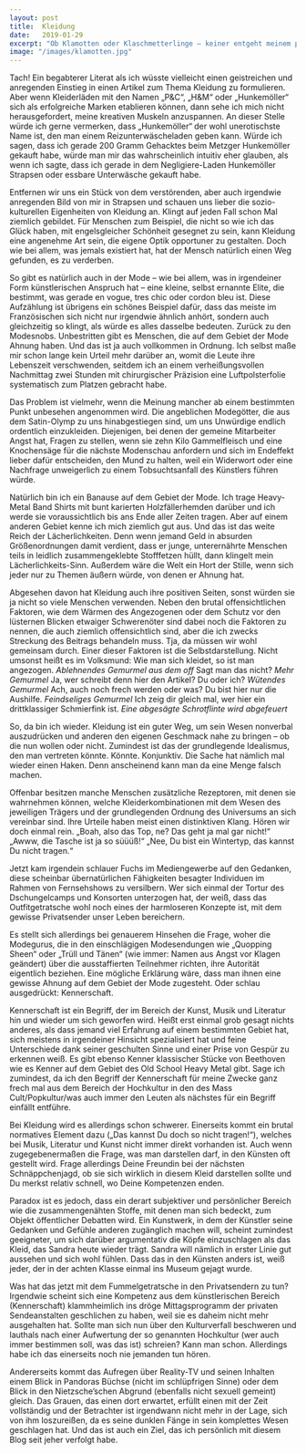 ```yaml
---
layout: post
title:  Kleidung
date:   2019-01-29
excerpt: "Ob Klamotten oder Klaschmetterlinge – keiner entgeht meinem pathologischen Drang, schlechte Witze in die Welt zu setzen."
image: "/images/klamotten.jpg"
---
```


Tach! Ein begabterer Literat als ich wüsste vielleicht einen geistreichen und anregenden Einstieg in einen Artikel zum Thema Kleidung zu formulieren. Aber wenn Kleiderläden mit den Namen „P&C“, „H&M“ oder „Hunkemöller“ sich als erfolgreiche Marken etablieren können, dann sehe ich mich nicht herausgefordert, meine kreativen Muskeln anzuspannen. An dieser Stelle würde ich gerne vermerken, dass „Hunkemöller“ der wohl unerotischste Name ist, den man einem Reizunterwäscheladen geben kann. Würde ich sagen, dass ich gerade 200 Gramm Gehacktes beim Metzger Hunkemöller gekauft habe, würde man mir das wahrscheinlich intuitiv eher glauben, als wenn ich sagte, dass ich gerade in dem Negligiere-Laden Hunkemöller Strapsen oder essbare Unterwäsche gekauft habe.

Entfernen wir uns ein Stück von dem verstörenden, aber auch irgendwie anregenden Bild von mir in Strapsen und schauen uns lieber die sozio-kulturellen Eigenheiten von Kleidung an. Klingt auf jeden Fall schon Mal ziemlich gebildet. Für Menschen zum Beispiel, die nicht so wie ich das Glück haben, mit engelsgleicher Schönheit gesegnet zu sein, kann Kleidung eine angenehme Art sein, die eigene Optik opportuner zu gestalten. Doch wie bei allem, was jemals existiert hat, hat der Mensch natürlich einen Weg gefunden, es zu verderben.

So gibt es natürlich auch in der Mode – wie bei allem, was in irgendeiner Form künstlerischen Anspruch hat – eine kleine, selbst ernannte Elite, die bestimmt, was gerade en vogue, tres chic oder cordon bleu ist. Diese Aufzählung ist übrigens ein schönes Beispiel dafür, dass das meiste im Französischen sich nicht nur irgendwie ähnlich anhört, sondern auch gleichzeitig so klingt, als würde es alles dasselbe bedeuten. Zurück zu den Modesnobs. Unbestritten gibt es Menschen, die auf dem Gebiet der Mode Ahnung haben. Und das ist ja auch vollkommen in Ordnung. Ich selbst maße mir schon lange kein Urteil mehr darüber an, womit die Leute ihre Lebenszeit verschwenden, seitdem ich an einem verheißungsvollen Nachmittag zwei Stunden mit chirurgischer Präzision eine Luftpolsterfolie systematisch zum Platzen gebracht habe.

Das Problem ist vielmehr, wenn die Meinung mancher ab einem bestimmten Punkt unbesehen angenommen wird. Die angeblichen Modegötter, die aus dem Satin-Olymp zu uns hinabgestiegen sind, um uns Unwürdige endlich ordentlich einzukleiden. Diejenigen, bei denen der gemeine Mitarbeiter Angst hat, Fragen zu stellen, wenn sie zehn Kilo Gammelfleisch und eine Knochensäge für die nächste Modenschau anfordern und sich im Endeffekt lieber dafür entscheiden, den Mund zu halten, weil ein Widerwort oder eine Nachfrage unweigerlich zu einem Tobsuchtsanfall des Künstlers führen würde.

Natürlich bin ich ein Banause auf dem Gebiet der Mode. Ich trage Heavy-Metal Band Shirts mit bunt karierten Holzfällerhemden darüber und ich werde sie voraussichtlich bis ans Ende aller Zeiten tragen. Aber auf einem anderen Gebiet kenne ich mich ziemlich gut aus. Und das ist das weite Reich der Lächerlichkeiten. Denn wenn jemand Geld in absurden Größenordnungen damit verdient, dass er junge, unterernährte Menschen teils in leidlich zusammengeklebte Stofffetzen hüllt, dann klingelt mein Lächerlichkeits-Sinn. Außerdem wäre die Welt ein Hort der Stille, wenn sich jeder nur zu Themen äußern würde, von denen er Ahnung hat.

Abgesehen davon hat Kleidung auch ihre positiven Seiten, sonst würden sie ja nicht so viele Menschen verwenden. Neben den brutal offensichtlichen Faktoren, wie dem Wärmen des Angezogenen oder dem Schutz vor den lüsternen Blicken etwaiger Schwerenöter sind dabei noch die Faktoren zu nennen, die auch ziemlich offensichtlich sind, aber die ich zwecks Streckung des Beitrags behandeln muss. Tja, da müssen wir wohl gemeinsam durch. Einer dieser Faktoren ist die Selbstdarstellung. 
Nicht umsonst heißt es im Volksmund: Wie man sich kleidet, so ist man angezogen.
*Ablehnendes Gemurmel aus dem off*
Sagt man das nicht?
*Mehr Gemurmel*
Ja, wer schreibt denn hier den Artikel? Du oder ich?
*Wütendes Gemurmel*
Ach, auch noch frech werden oder was? Du bist hier nur die Aushilfe.
*Feindseliges Gemurmel*
Ich zeig dir gleich mal, wer hier ein drittklassiger Schmierfink ist. 
*Eine abgesägte Schrotflinte wird abgefeuert*

So, da bin ich wieder. Kleidung ist ein guter Weg, um sein Wesen nonverbal auszudrücken und anderen den eigenen Geschmack nahe zu bringen – ob die nun wollen oder nicht. Zumindest ist das der grundlegende Idealismus, den man vertreten könnte. Könnte. Konjunktiv. Die Sache hat nämlich mal wieder einen Haken. Denn anscheinend kann man da eine Menge falsch machen.

Offenbar besitzen manche Menschen zusätzliche Rezeptoren, mit denen sie wahrnehmen können, welche Kleiderkombinationen mit dem Wesen des jeweiligen Trägers und der grundlegenden Ordnung des Universums an sich vereinbar sind. Ihre Urteile haben meist einen distinktiven Klang. 
Hören wir doch einmal rein.
„Boah, also das Top, ne? Das geht ja mal gar nicht!“
„Awww, die Tasche ist ja so süüüß!“
„Nee, Du bist ein Wintertyp, das kannst Du nicht tragen.“

Jetzt kam irgendein schlauer Fuchs im Mediengewerbe auf den Gedanken, diese scheinbar übernatürlichen Fähigkeiten besagter Individuen im Rahmen von Fernsehshows zu versilbern. Wer sich einmal der Tortur des Dschungelcamps und Konsorten unterzogen hat, der weiß, dass das Outfitgetratsche wohl noch eines der harmloseren Konzepte ist, mit dem gewisse Privatsender unser Leben bereichern.

Es stellt sich allerdings bei genauerem Hinsehen die Frage, woher die Modegurus, die in den einschlägigen Modesendungen wie „Quopping Sheen“ oder „Trüll und Tänen“ (wie immer: Namen aus Angst vor Klagen geändert) über die ausstaffierten Teilnehmer richten, ihre Autorität eigentlich beziehen. Eine mögliche Erklärung wäre, dass man ihnen eine gewisse Ahnung auf dem Gebiet der Mode zugesteht. Oder schlau ausgedrückt: Kennerschaft.

Kennerschaft ist ein Begriff, der im Bereich der Kunst, Musik und Literatur hin und wieder um sich geworfen wird. Heißt erst einmal grob gesagt nichts anderes, als dass jemand viel Erfahrung auf einem bestimmten Gebiet hat, sich meistens in irgendeiner Hinsicht spezialisiert hat und feine Unterschiede dank seiner geschulten Sinne und einer Prise von Gespür zu erkennen weiß. Es gibt ebenso Kenner klassischer Stücke von Beethoven wie es Kenner auf dem Gebiet des Old School Heavy Metal gibt. Sage ich zumindest, da ich den Begriff der Kennerschaft für meine Zwecke ganz frech mal aus dem Bereich der Hochkultur in den des Mass Cult/Popkultur/was auch immer den Leuten als nächstes für ein Begriff einfällt entführe.

Bei Kleidung wird es allerdings schon schwerer. Einerseits kommt ein brutal normatives Element dazu („Das kannst Du doch so nicht tragen!“), welches bei Musik, Literatur und Kunst nicht immer direkt vorhanden ist. Auch wenn zugegebenermaßen die Frage, was man darstellen darf, in den Künsten oft gestellt wird. Frage allerdings Deine Freundin bei der nächsten Schnäppchenjagd, ob sie sich wirklich in diesem Kleid darstellen sollte und Du merkst relativ schnell, wo Deine Kompetenzen enden.

Paradox ist es jedoch, dass ein derart subjektiver und persönlicher Bereich wie die zusammengenähten Stoffe, mit denen man sich bedeckt, zum Objekt öffentlicher Debatten wird. Ein Kunstwerk, in dem der Künstler seine Gedanken und Gefühle anderen zugänglich machen will, scheint zumindest geeigneter, um sich darüber argumentativ die Köpfe einzuschlagen als das Kleid, das Sandra heute wieder trägt. Sandra will nämlich in erster Linie gut aussehen und sich wohl fühlen. Dass das in den Künsten anders ist, weiß jeder, der in der achten Klasse einmal ins Museum gejagt wurde.

Was hat das jetzt mit dem Fummelgetratsche in den Privatsendern zu tun? Irgendwie scheint sich eine Kompetenz aus dem künstlerischen Bereich (Kennerschaft) klammheimlich ins dröge Mittagsprogramm der privaten Sendeanstalten geschlichen zu haben, weil sie es daheim nicht mehr ausgehalten hat. Sollte man sich nun über den Kulturverfall beschweren und lauthals nach einer Aufwertung der so genannten Hochkultur (wer auch immer bestimmen soll, was das ist) schreien? Kann man schon. Allerdings habe ich das einerseits noch nie jemanden tun hören.

Andererseits kommt das Aufregen über Reality-TV und seinen Inhalten einem Blick in Pandoras Büchse (nicht im schlüpfrigen Sinne) oder dem Blick in den Nietzsche’schen Abgrund (ebenfalls nicht sexuell gemeint) gleich. Das Grauen, das einen dort erwartet, erfüllt einen mit der Zeit vollständig und der Betrachter ist irgendwann nicht mehr in der Lage, sich von ihm loszureißen, da es seine dunklen Fänge in sein komplettes Wesen geschlagen hat. Und das ist auch ein Ziel, das ich persönlich mit diesem Blog seit jeher verfolgt habe.

